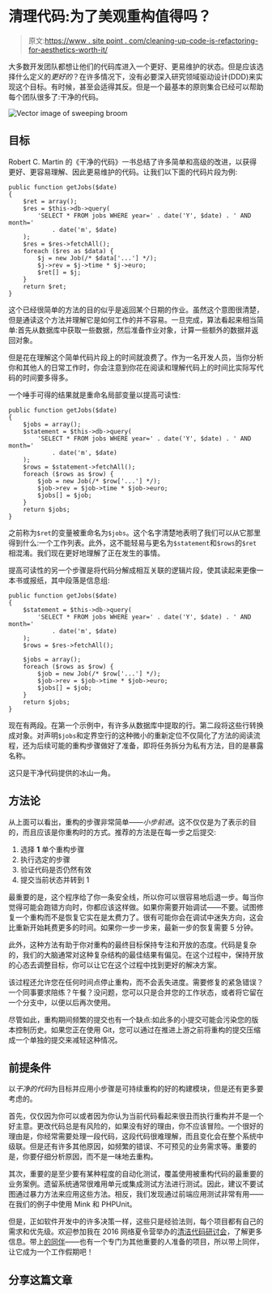 # 清理代码:为了美观重构值得吗？

> 原文:[https://www . site point . com/cleaning-up-code-is-refactoring-for-aesthetics-worth-it/](https://www.sitepoint.com/cleaning-up-code-is-refactoring-for-aesthetics-worth-it/)

大多数开发团队都想让他们的代码库进入一个更好、更易维护的状态。但是应该选择什么定义的*更好的*？在许多情况下，没有必要深入研究领域驱动设计(DDD)来实现这个目标。有时候，甚至会适得其反。但是一个最基本的原则集合已经可以帮助每个团队很多了:干净的代码。

![Vector image of sweeping broom](../Images/c36c2cd9d5e45afd038ecaf350cf90b2.png)

## 目标

Robert C. Martin 的《干净的代码》一书总结了许多简单和高级的改进，以获得更好、更容易理解、因此更易维护的代码。让我们以下面的代码片段为例:

```
public function getJobs($date)
{
    $ret = array();
    $res = $this->db->query(
        'SELECT * FROM jobs WHERE year=' . date('Y', $date) . ' AND month='
            . date('m', $date)
    );
    $res = $res->fetchAll();
    foreach ($res as $data) {
        $j = new Job(/* $data['...'] */);
        $j->rev = $j->time * $j->euro;
        $ret[] = $j;
    }
    return $ret;
} 
```

这个已经很简单的方法的目的似乎是返回某个日期的作业。虽然这个意图很清楚，但是通读这个方法并理解它是如何工作的并不容易。一旦完成，算法看起来相当简单:首先从数据库中获取一些数据，然后准备作业对象，计算一些额外的数据并返回对象。

但是花在理解这个简单代码片段上的时间就浪费了。作为一名开发人员，当你分析你和其他人的日常工作时，你会注意到你花在阅读和理解代码上的时间比实际写代码的时间要多得多。

一个唾手可得的结果就是重命名局部变量以提高可读性:

```
public function getJobs($date)
{
    $jobs = array();
    $statement = $this->db->query(
        'SELECT * FROM jobs WHERE year=' . date('Y', $date) . ' AND month='
            . date('m', $date)
    );
    $rows = $statement->fetchAll();
    foreach ($rows as $row) {
        $job = new Job(/* $row['...'] */);
        $job->rev = $job->time * $job->euro;
        $jobs[] = $job;
    }
    return $jobs;
} 
```

之前称为`$ret`的变量被重命名为`$jobs`。这个名字清楚地表明了我们可以从它那里得到什么:一个工作列表。此外，这不能轻易与更名为`$statement`和`$rows`的`$ret`相混淆。我们现在更好地理解了正在发生的事情。

提高可读性的另一个步骤是将代码分解成相互关联的逻辑片段，使其读起来更像一本书或报纸，其中段落是信息组:

```
public function getJobs($date)
{
    $statement = $this->db->query(
        'SELECT * FROM jobs WHERE year=' . date('Y', $date) . ' AND month='
            . date('m', $date)
    );
    $rows = $res->fetchAll();

    $jobs = array();
    foreach ($rows as $row) {
        $job = new Job(/* $row['...'] */);
        $job->rev = $job->time * $job->euro;
        $jobs[] = $job;
    }
    return $jobs;
} 
```

现在有两段。在第一个示例中，有许多从数据库中提取的行。第二段将这些行转换成对象。对声明`$jobs`和定界空行的这种微小的重新定位不仅简化了方法的阅读流程，还为后续可能的重构步骤做好了准备，即将任务拆分为私有方法，目的是暴露名称。

这只是干净代码提供的冰山一角。

## 方法论

从上面可以看出，重构的步骤非常简单——*小步前进*。这不仅仅是为了表示的目的，而且应该是你重构时的方式。推荐的方法是在每一步之后提交:

1.  选择 **1** 单个重构步骤
2.  执行选定的步骤
3.  验证代码是否仍然有效
4.  提交当前状态并转到 1

最重要的是，这个程序给了你一条安全线，所以你可以很容易地后退一步。每当你觉得可能会跑错方向时，你都应该这样做。如果你需要开始调试——不要。试图修复一个重构而不是恢复它实在是太费力了。很有可能你会在调试中迷失方向，这会比重新开始耗费更多的时间。如果你一步一步来，最新一步的恢复需要 5 分钟。

此外，这种方法有助于你对重构的最终目标保持专注和开放的态度。代码是复杂的，我们的大脑通常对这种复杂结构的最佳结果有偏见。在这个过程中，保持开放的心态去调整目标，你可以让它在这个过程中找到更好的解决方案。

该过程还允许您在任何时间点停止重构，而不会丢失进度。需要修复的紧急错误？一个同事要求陪练？午餐？没问题，您可以只是合并您的工作状态，或者将它留在一个分支中，以便以后再次使用。

尽管如此，重构期间频繁的提交也有一个缺点:如此多的小提交可能会污染您的版本控制历史。如果您正在使用 Git，您可以通过在推进上游之前将重构的提交压缩成一个单独的提交来减轻这种情况。

## 前提条件

以*干净的代码*为目标并应用小步骤是可持续重构的好的构建模块，但是还有更多要考虑的。

首先，仅仅因为你可以或者因为你认为当前代码看起来很丑而执行重构并不是一个好主意。更改代码总是有风险的，如果没有好的理由，你不应该冒险。一个很好的理由是，你经常需要处理一段代码，这段代码很难理解，而且变化会在整个系统中级联。但是还有许多其他原因，如频繁的错误、不可预见的业务需求等。重要的是，你要仔细分析原因，而不是一味地去重构。

其次，重要的是至少要有某种程度的自动化测试，覆盖使用被重构代码的最重要的业务案例。遗留系统通常很难用单元或集成测试方法进行测试。因此，建议不要试图通过暴力方法来应用这些方法。相反，我们发现通过前端应用测试非常有用——在我们的例子中使用 Mink 和 PHPUnit。

但是，正如软件开发中的许多决策一样，这些只是经验法则，每个项目都有自己的需求和优先级。欢迎参加我在 2016 网络夏令营举办的[清洁代码研讨会](http://2016.websummercamp.com/PHP)，了解更多信息。带上[的同伴](http://2016.websummercamp.com/Companions)——也有一个专门为其他重要的人准备的项目，所以带上同伴，让它成为一个工作假期吧！

## 分享这篇文章